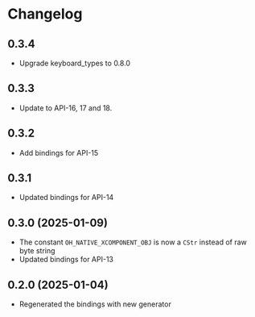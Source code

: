 # Changelog

## 0.3.4

- Upgrade keyboard_types to 0.8.0

## 0.3.3

- Update to API-16, 17 and 18.

## 0.3.2

- Add bindings for API-15

## 0.3.1 

- Updated bindings for API-14

## 0.3.0 (2025-01-09)

- The constant `OH_NATIVE_XCOMPONENT_OBJ` is now a `CStr` instead of raw byte string
- Updated bindings for API-13

## 0.2.0 (2025-01-04)

- Regenerated the bindings with new generator
